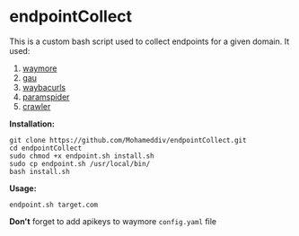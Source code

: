 # endpointCollect

This is a custom bash script used to collect endpoints for a given domain. It used:
1. [waymore](https://github.com/xnl-h4ck3r/waymore)
2. [gau](https://github.com/lc/gau)
3. [waybacurls](https://github.com/tomnomnom/waybackurls)
4. [paramspider](https://github.com/devanshbatham/ParamSpider)
5. [crawler](https://github.com/mrxdevil404/crawler)


**Installation:**
```
git clone https://github.com/Mohameddiv/endpointCollect.git
cd endpointCollect
sudo chmod +x endpoint.sh install.sh
sudo cp endpoint.sh /usr/local/bin/
bash install.sh
```

**Usage:**
```
endpoint.sh target.com
```
**Don't** forget to add apikeys to waymore `config.yaml` file

